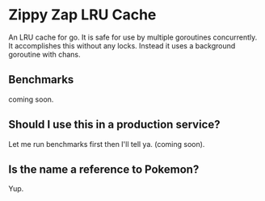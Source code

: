 # Zippy Zap LRU Cache
An LRU cache for go. It is safe for use by multiple goroutines concurrently.
It accomplishes this without any locks. Instead it uses a background goroutine
with chans.

## Benchmarks
coming soon.

## Should I use this in a production service?
Let me run benchmarks first then I'll tell ya. (coming soon).

## Is the name a reference to Pokemon?
Yup.